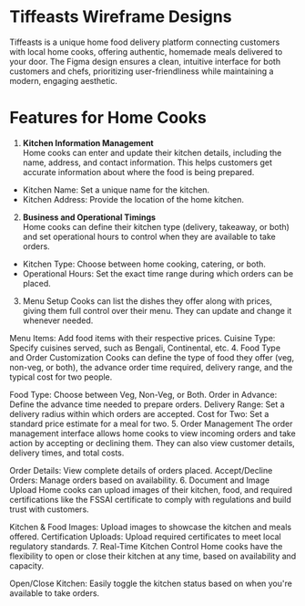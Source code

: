 # Tiffeasts Wireframe Designs
Tiffeasts is a unique home food delivery platform connecting customers with local home cooks, offering authentic, homemade meals delivered to your door. The Figma design ensures a clean, intuitive interface for both customers and chefs, prioritizing user-friendliness while maintaining a modern, engaging aesthetic.

  # Features for Home Cooks
 1. **Kitchen Information Management**  
   Home cooks can enter and update their kitchen details, including the name, address, and contact information. This helps customers get accurate information about where the food is being prepared.
 
  - Kitchen Name: Set a unique name for the kitchen.
  - Kitchen Address: Provide the location of the home kitchen.
  
2. **Business and Operational Timings**  
   Home cooks can define their kitchen type (delivery, takeaway, or both) and set operational hours to control when they are available to take orders.
  
  - Kitchen Type: Choose between home cooking, catering, or both.
  - Operational Hours: Set the exact time range during which orders can be placed.
  
  3. Menu Setup
  Cooks can list the dishes they offer along with prices, giving them full control over their menu. They can update and change it whenever needed.
  
  Menu Items: Add food items with their respective prices.
  Cuisine Type: Specify cuisines served, such as Bengali, Continental, etc.
  4. Food Type and Order Customization
  Cooks can define the type of food they offer (veg, non-veg, or both), the advance order time required, delivery range, and the typical cost for two people.
  
  Food Type: Choose between Veg, Non-Veg, or Both.
  Order in Advance: Define the advance time needed to prepare orders.
  Delivery Range: Set a delivery radius within which orders are accepted.
  Cost for Two: Set a standard price estimate for a meal for two.
  5. Order Management
  The order management interface allows home cooks to view incoming orders and take action by accepting or declining them. They can also view customer details, delivery times, and total costs.
  
  Order Details: View complete details of orders placed.
  Accept/Decline Orders: Manage orders based on availability.
  6. Document and Image Upload
  Home cooks can upload images of their kitchen, food, and required certifications like the FSSAI certificate to comply with regulations and build trust with customers.
  
  Kitchen & Food Images: Upload images to showcase the kitchen and meals offered.
  Certification Uploads: Upload required certificates to meet local regulatory standards.
  7. Real-Time Kitchen Control
  Home cooks have the flexibility to open or close their kitchen at any time, based on availability and capacity.

Open/Close Kitchen: Easily toggle the kitchen status based on when you're available to take orders.
